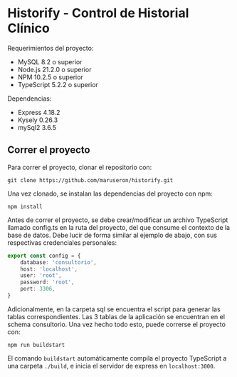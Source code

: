 # Historify - Control de Historial Clínico
Requerimientos del proyecto:
- MySQL 8.2 o superior
- Node.js 21.2.0 o superior
- NPM 10.2.5 o superior
- TypeScript 5.2.2 o superior

Dependencias:
- Express 4.18.2
- Kysely 0.26.3
- mySql2 3.6.5

## Correr el proyecto
Para correr el proyecto, clonar el repositorio con:
```git
git clone https://github.com/maruseron/historify.git
```
Una vez clonado, se instalan las dependencias del proyecto con npm:
```npm
npm install
```
Antes de correr el proyecto, se debe crear/modificar un archivo TypeScript llamado config.ts en la ruta del proyecto, del que consume el contexto de la base de datos. Debe lucir de forma similar al ejemplo de abajo, con sus respectivas credenciales personales:
```typescript
export const config = {
    database: 'consultorio',
    host: 'localhost',
    user: 'root',
    password: 'root',
    port: 3306,
}
```
Adicionalmente, en la carpeta sql se encuentra el script para generar las tablas correspondientes. Las 3 tablas de la aplicación se encuentran en el schema consultorio.
Una vez hecho todo esto, puede correrse el proyecto con:
```
npm run buildstart
```
El comando `buildstart` automáticamente compila el proyecto TypeScript a una carpeta `./build`, e inicia el servidor de express en `localhost:3000`.
